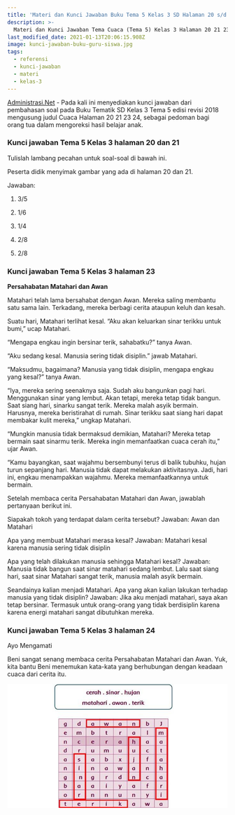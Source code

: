 ```yaml
---
title: 'Materi dan Kunci Jawaban Buku Tema 5 Kelas 3 SD Halaman 20 s/d 24'
description: >-
  Materi dan Kunci Jawaban Tema Cuaca (Tema 5) Kelas 3 Halaman 20 21 23 24 Buku Tematik Subtema 1 Pembelajaran 3.
last_modified_date: 2021-01-13T20:06:15.908Z
image: kunci-jawaban-buku-guru-siswa.jpg
tags:
  - referensi
  - kunci-jawaban
  - materi
  - kelas-3
---
```



[Administrasi.Net](https://administrasi.net "Administrasi.Net") - Pada kali ini menyediakan kunci jawaban dari pembahasan soal pada Buku Tematik SD Kelas 3 Tema 5 edisi revisi 2018 mengusung judul Cuaca Halaman 20 21 23 24, sebagai pedoman bagi orang tua dalam mengoreksi hasil belajar anak.

###  Kunci jawaban Tema 5 Kelas 3 halaman 20 dan 21

Tulislah lambang pecahan untuk soal-soal di bawah ini.

Peserta didik menyimak gambar yang ada di halaman 20 dan 21.

Jawaban:

1. 3/5

2. 1/6

3. 1/4

4. 2/8

5. 2/8

### Kunci jawaban Tema 5 Kelas 3 halaman 23

**Persahabatan Matahari dan Awan**

Matahari telah lama bersahabat dengan Awan. Mereka saling membantu satu sama lain. Terkadang, mereka berbagi cerita ataupun keluh dan kesah.

Suatu hari, Matahari terlihat kesal. “Aku akan keluarkan sinar terikku untuk bumi,” ucap Matahari.

“Mengapa engkau ingin bersinar terik, sahabatku?” tanya Awan.

“Aku sedang kesal. Manusia sering tidak disiplin.” jawab Matahari.

“Maksudmu, bagaimana? Manusia yang tidak disiplin, mengapa engkau yang kesal?” tanya Awan.

“Iya, mereka sering seenaknya saja. Sudah aku bangunkan pagi hari. Menggunakan sinar yang lembut. Akan tetapi, mereka tetap tidak bangun. Saat siang hari, sinarku sangat terik. Mereka malah asyik bermain. Harusnya, mereka beristirahat di rumah. Sinar terikku saat siang hari dapat membakar kulit mereka,” ungkap Matahari.

“Mungkin manusia tidak bermaksud demikian, Matahari? Mereka tetap bermain saat sinarmu terik. Mereka ingin memanfaatkan cuaca cerah itu,” ujar Awan.

“Kamu bayangkan, saat wajahmu bersembunyi terus di balik tubuhku, hujan turun sepanjang hari. Manusia tidak dapat
melakukan aktivitasnya. Jadi, hari ini, engkau menampakkan wajahmu. Mereka memanfaatkannya untuk bermain.

Setelah membaca cerita Persahabatan Matahari
dan Awan, jawablah pertanyaan berikut ini.

Siapakah tokoh yang terdapat dalam cerita tersebut?
Jawaban:
Awan dan Matahari

Apa yang membuat Matahari merasa kesal?
Jawaban:
Matahari kesal karena manusia sering tidak disiplin

Apa yang telah dilakukan manusia sehingga Matahari kesal?
Jawaban:
Manusia tidak bangun saat sinar matahari sedang lembut.
Lalu saat siang hari, saat sinar Matahari sangat terik, manusia malah asyik bermain.

Seandainya kalian menjadi Matahari. Apa yang akan kalian lakukan terhadap manusia yang tidak disiplin?
Jawaban:
Jika aku menjadi matahari, saya akan tetap bersinar.
Termasuk untuk orang-orang yang tidak berdisiplin karena karena energi matahari sangat dibutuhkan mereka.

### Kunci jawaban Tema 5 Kelas 3 halaman 24

Ayo Mengamati

Beni sangat senang membaca cerita Persahabatan Matahari dan Awan. Yuk, kita bantu Beni menemukan kata-kata yang berhubungan dengan keadaan cuaca dari cerita itu.

![Kunci jawaban halaman 24](/img/kunci-jawaban-tema-5-kelas-3-halaman-24.jpg "Kunci jawaban halaman 24")
